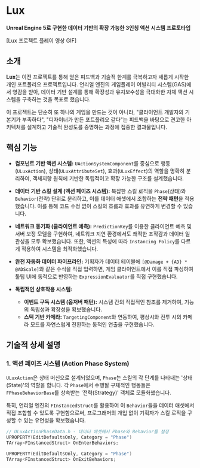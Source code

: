 # Lux

**Unreal Engine 5로 구현한 데이터 기반의 확장 가능한 3인칭 액션 시스템 프로토타입**

[Lux 프로젝트 플레이 영상 GIF]

## 소개

**Lux**는 이전 프로젝트를 통해 얻은 피드백과 기술적 한계를 극복하고자 새롭게 시작한 개인 포트폴리오 프로젝트입니다. 언리얼 엔진의 게임플레이 어빌리티 시스템(GAS)에서 영감을 받아, 데이터 기반 설계를 통해 확장성과 유지보수성을 극대화한 자체 액션 시스템을 구축하는 것을 목표로 했습니다.

이 프로젝트는 단순히 또 하나의 게임을 만드는 것이 아니라, "클라이언트 개발자의 기본기가 부족하다", "디자이너가 만든 포트폴리오 같다"는 피드백을 바탕으로 견고한 아키텍처를 설계하고 기술적 완성도를 증명하는 과정에 집중한 결과물입니다.

## 핵심 기능

-   **컴포넌트 기반 액션 시스템:** `UActionSystemComponent`를 중심으로 행동(`ULuxAction`), 상태(`ULuxAttributeSet`), 효과(`ULuxEffect`)의 역할을 명확히 분리하여, 객체지향 원칙에 기반한 독립적이고 확장 가능한 구조를 설계했습니다.

-   **데이터 기반 스킬 설계 (액션 페이즈 시스템):** 복잡한 스킬 로직을 `Phase`(상태)와 `Behavior`(전략) 단위로 분리하고, 이를 데이터 애셋에서 조합하는 **전략 패턴**을 적용했습니다. 이를 통해 코드 수정 없이 스킬의 흐름과 효과를 유연하게 변경할 수 있습니다.

-   **네트워크 동기화 (클라이언트 예측):** `PredictionKey`를 이용한 클라이언트 예측 및 서버 보정 모델을 구현하여, 네트워크 지연 환경에서도 쾌적한 조작감과 데이터 일관성을 모두 확보했습니다. 또한, 액션의 특성에 따라 `Instancing Policy`를 다르게 적용하여 시스템을 최적화했습니다.

-   **완전 자동화 데이터 파이프라인:** 기획자가 데이터 테이블에 `[@Damage + {AD} * @ADScale]`와 같은 수식을 직접 입력하면, 게임 클라이언트에서 이를 직접 파싱하여 툴팁 UI에 동적으로 반영하는 `ExpressionEvaluator`를 직접 구현했습니다.

-   **독립적인 상호작용 시스템:**
    -   **이벤트 구독 시스템 (옵저버 패턴):** 시스템 간의 직접적인 참조를 제거하여, 기능의 독립성과 확장성을 확보했습니다.
    -   **스택 기반 카메라:** `TargetingComponent`와 연동하여, 평상시와 전투 시의 카메라 모드를 자연스럽게 전환하는 동적인 연출을 구현했습니다.

## 기술적 상세 설명

### 1. 액션 페이즈 시스템 (Action Phase System)

`ULuxAction`은 상태 머신으로 설계되었으며, `Phase`는 스킬의 각 단계를 나타내는 '상태(State)'의 역할을 합니다. 각 `Phase`에서 수행될 구체적인 행동들은 `FPhaseBehaviorBase`를 상속받는 '전략(Strategy)' 객체로 모듈화했습니다.

특히, 언리얼 엔진의 `FInstancedStruct`를 활용하여 이 `Behavior`들을 데이터 애셋에서 직접 조합할 수 있도록 구현함으로써, 프로그래머의 개입 없이 기획자가 스킬 로직을 구성할 수 있는 유연성을 확보했습니다.

```cpp
// ULuxActionPhaseData.h - 데이터 애셋에서 Phase와 Behavior를 설정
UPROPERTY(EditDefaultsOnly, Category = "Phase")
TArray<FInstancedStruct> OnEnterBehaviors;

UPROPERTY(EditDefaultsOnly, Category = "Phase")
TArray<FInstancedStruct> OnExitBehaviors;
